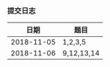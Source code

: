 ### 提交日志

| 日期       | 题目       |
| ---------- | ---------- |
| 2018-11-05 | 1,2,3,5    |
| 2018-11-06 | 9,12,13,14 |

